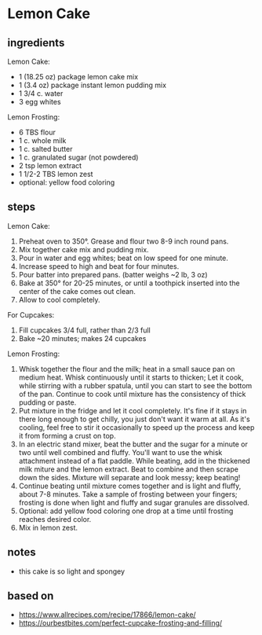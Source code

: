 # Lemon Cake
  
## ingredients
Lemon Cake:
* 1 (18.25 oz) package lemon cake mix
* 1 (3.4 oz) package instant lemon pudding mix
* 1 3/4 c. water
* 3 egg whites

Lemon Frosting:  
* 6 TBS flour
* 1 c. whole milk
* 1 c. salted butter
* 1 c. granulated sugar (not powdered)
* 2 tsp lemon extract
* 1 1/2-2 TBS lemon zest
* optional: yellow food coloring

## steps
Lemon Cake:
1. Preheat oven to 350°. Grease and flour two 8-9 inch round pans.
2. Mix together cake mix and pudding mix.
3. Pour in water and egg whites; beat on low speed for one minute.
4. Increase speed to high and beat for four minutes.
5. Pour batter into prepared pans. (batter weighs ~2 lb, 3 oz)
6. Bake at 350° for 20-25 minutes, or until a toothpick inserted into the center of the cake comes out clean.
7. Allow to cool completely.

For Cupcakes:
1. Fill cupcakes 3/4 full, rather than 2/3 full
2. Bake ~20 minutes; makes 24 cupcakes

Lemon Frosting:
1. Whisk together the flour and the milk; heat in a small sauce pan on medium heat. Whisk continuously until it starts to thicken; Let it cook, while stirring with a rubber spatula, until you can start to see the bottom of the pan. Continue to cook until mixture has the consistency of thick pudding or paste.
2. Put mixture in the fridge and let it cool completely. It's fine if it stays in there long enough to get chilly, you just don't want it warm at all. As it's cooling, feel free to stir it occasionally to speed up the process and keep it from forming a crust on top.
3. In an electric stand mixer, beat the butter and the sugar for a minute or two until well combined and fluffy. You'll want to use the whisk attachment instead of a flat paddle. While beating, add in the thickened milk miture and the lemon extract. Beat to combine and then scrape down the sides. Mixture will separate and look messy; keep beating!
4. Continue beating until mixture comes together and is light and fluffy, about 7-8 minutes. Take a sample of frosting between your fingers; frosting is done when light and fluffy and sugar granules are dissolved.
5. Optional: add yellow food coloring one drop at a time until frosting reaches desired color.
6. Mix in lemon zest.

## notes  
* this cake is so light and spongey

## based on
* https://www.allrecipes.com/recipe/17866/lemon-cake/
* https://ourbestbites.com/perfect-cupcake-frosting-and-filling/
